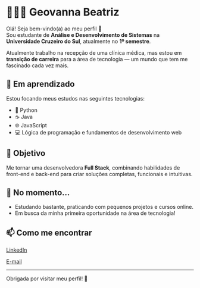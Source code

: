 # 👩🏻‍💻 Geovanna Beatriz

Olá! Seja bem-vindo(a) ao meu perfil 👋  
Sou estudante de **Análise e Desenvolvimento de Sistemas** na **Universidade Cruzeiro do Sul**, atualmente no **1º semestre**.

Atualmente trabalho na recepção de uma clínica médica, mas estou em **transição de carreira** para a área de tecnologia — um mundo que tem me fascinado cada vez mais.

## 🚀 Em aprendizado
Estou focando meus estudos nas seguintes tecnologias:

- 🐍 Python
- ☕ Java
- 🌐 JavaScript
- 💻 Lógica de programação e fundamentos de desenvolvimento web

## 🎯 Objetivo
Me tornar uma desenvolvedora **Full Stack**, combinando habilidades de front-end e back-end para criar soluções completas, funcionais e intuitivas.

## 🌱 No momento...
- Estudando bastante, praticando com pequenos projetos e cursos online.
- Em busca da minha primeira oportunidade na área de tecnologia!

## 📫 Como me encontrar
[LinkedIn](https://www.linkedin.com/in/geovannabeatriz-/) 

[E-mail](contato.geovannabeatriz@gmail.com) 


---

Obrigada por visitar meu perfil! 💙

